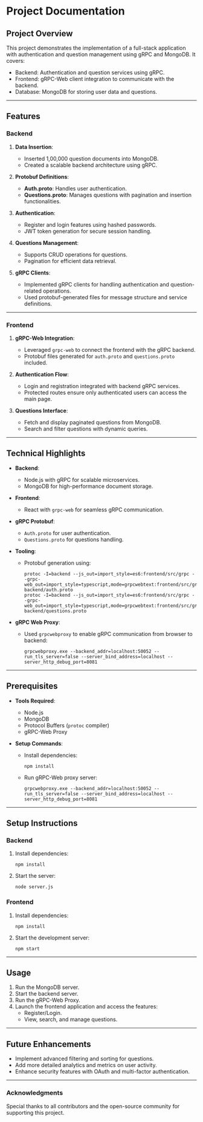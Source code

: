 # Project Documentation

## Project Overview
This project demonstrates the implementation of a full-stack application with authentication and question management using gRPC and MongoDB. It covers:

- Backend: Authentication and question services using gRPC.
- Frontend: gRPC-Web client integration to communicate with the backend.
- Database: MongoDB for storing user data and questions.

---

## Features

### Backend
1. **Data Insertion**:
   - Inserted 1,00,000 question documents into MongoDB.
   - Created a scalable backend architecture using gRPC.

2. **Protobuf Definitions**:
   - **Auth.proto**: Handles user authentication.
   - **Questions.proto**: Manages questions with pagination and insertion functionalities.

3. **Authentication**:
   - Register and login features using hashed passwords.
   - JWT token generation for secure session handling.

4. **Questions Management**:
   - Supports CRUD operations for questions.
   - Pagination for efficient data retrieval.

5. **gRPC Clients**:
   - Implemented gRPC clients for handling authentication and question-related operations.
   - Used protobuf-generated files for message structure and service definitions.

---

### Frontend
1. **gRPC-Web Integration**:
   - Leveraged `grpc-web` to connect the frontend with the gRPC backend.
   - Protobuf files generated for `auth.proto` and `questions.proto` included.

2. **Authentication Flow**:
   - Login and registration integrated with backend gRPC services.
   - Protected routes ensure only authenticated users can access the main page.

3. **Questions Interface**:
   - Fetch and display paginated questions from MongoDB.
   - Search and filter questions with dynamic queries.

---

## Technical Highlights

- **Backend**:
  - Node.js with gRPC for scalable microservices.
  - MongoDB for high-performance document storage.

- **Frontend**:
  - React with `grpc-web` for seamless gRPC communication.

- **gRPC Protobuf**:
  - `Auth.proto` for user authentication.
  - `Questions.proto` for questions handling.

- **Tooling**:
  - Protobuf generation using:
    ```
    protoc -I=backend --js_out=import_style=es6:frontend/src/grpc --grpc-web_out=import_style=typescript,mode=grpcwebtext:frontend/src/grpc backend/auth.proto
    protoc -I=backend --js_out=import_style=es6:frontend/src/grpc --grpc-web_out=import_style=typescript,mode=grpcwebtext:frontend/src/grpc backend/questions.proto
    ```

- **gRPC Web Proxy**:
  - Used `grpcwebproxy` to enable gRPC communication from browser to backend:
    ```
    grpcwebproxy.exe --backend_addr=localhost:50052 --run_tls_server=false --server_bind_address=localhost --server_http_debug_port=8081
    ```

---

## Prerequisites

- **Tools Required**:
  - Node.js
  - MongoDB
  - Protocol Buffers (`protoc` compiler)
  - gRPC-Web Proxy

- **Setup Commands**:
  - Install dependencies:
    ```
    npm install
    ```
  - Run gRPC-Web proxy server:
    ```
    grpcwebproxy.exe --backend_addr=localhost:50052 --run_tls_server=false --server_bind_address=localhost --server_http_debug_port=8081
    ```

---

## Setup Instructions

### Backend
1. Install dependencies:
   ```
   npm install
   ```
2. Start the server:
   ```
   node server.js
   ```

### Frontend
1. Install dependencies:
   ```
   npm install
   ```
2. Start the development server:
   ```
   npm start
   ```

---

## Usage

1. Run the MongoDB server.
2. Start the backend server.
3. Run the gRPC-Web Proxy.
4. Launch the frontend application and access the features:
   - Register/Login.
   - View, search, and manage questions.

---

## Future Enhancements

- Implement advanced filtering and sorting for questions.
- Add more detailed analytics and metrics on user activity.
- Enhance security features with OAuth and multi-factor authentication.

---

### Acknowledgments

Special thanks to all contributors and the open-source community for supporting this project.

